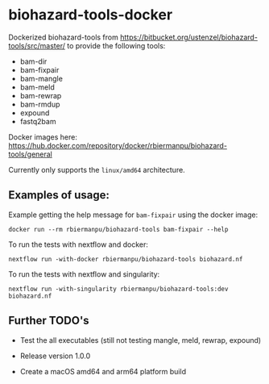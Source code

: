 # biohazard-tools-docker
Dockerized biohazard-tools from https://bitbucket.org/ustenzel/biohazard-tools/src/master/ to provide the following tools:
- bam-dir
- bam-fixpair
- bam-mangle
- bam-meld
- bam-rewrap
- bam-rmdup
- expound
- fastq2bam

Docker images here: https://hub.docker.com/repository/docker/rbiermanpu/biohazard-tools/general

Currently only supports the `linux/amd64` architecture.

Examples of usage:
---
Example getting the help message for `bam-fixpair` using the docker image:
```
docker run --rm rbiermanpu/biohazard-tools bam-fixpair --help
```

To run the tests with nextflow and docker:
```
nextflow run -with-docker rbiermanpu/biohazard-tools biohazard.nf
```

To run the tests with nextflow and singularity:
```
nextflow run -with-singularity rbiermanpu/biohazard-tools:dev biohazard.nf
```

Further TODO's
---

- Test the all executables (still not testing mangle, meld, rewrap, expound)

- Release version 1.0.0

- Create a macOS amd64 and arm64 platform build
